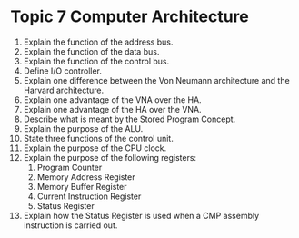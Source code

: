 # Topic 7 Computer Architecture

1. Explain the function of the address bus.
1. Explain the function of the data bus.
1. Explain the function of the control bus.
1. Define I/O controller.
1. Explain one difference between the Von Neumann architecture and the Harvard architecture.
1. Explain one advantage of the VNA over the HA.
1. Explain one advantage of the HA over the VNA.
1. Describe what is meant by the Stored Program Concept.
1. Explain the purpose of the ALU.
1. State three functions of the control unit.
1. Explain the purpose of the CPU clock.
1. Explain the purpose of the following registers:
    1. Program Counter
    1. Memory Address Register
    1. Memory Buffer Register
    1. Current Instruction Register
    1. Status Register
1. Explain how the Status Register is used when a CMP assembly instruction is carried out.


